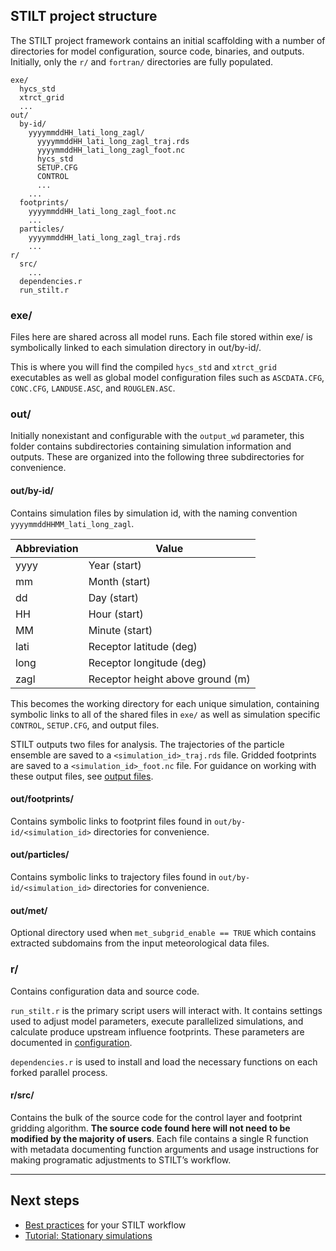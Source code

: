 ## STILT project structure

The STILT project framework contains an initial scaffolding with a number of directories for model configuration, source code, binaries, and outputs. Initially, only the `r/` and `fortran/` directories are fully populated.

```
exe/
  hycs_std
  xtrct_grid
  ...
out/
  by-id/
    yyyymmddHH_lati_long_zagl/
      yyyymmddHH_lati_long_zagl_traj.rds
      yyyymmddHH_lati_long_zagl_foot.nc
      hycs_std
      SETUP.CFG
      CONTROL
      ...
    ...
  footprints/
    yyyymmddHH_lati_long_zagl_foot.nc
    ...
  particles/
    yyyymmddHH_lati_long_zagl_traj.rds
    ...
r/
  src/
    ...
  dependencies.r
  run_stilt.r
```

### exe/

Files here are shared across all model runs. Each file stored within exe/ is symbolically linked to each simulation directory in out/by-id/.

This is where you will find the compiled `hycs_std` and `xtrct_grid` executables as well as global model configuration files such as `ASCDATA.CFG`, `CONC.CFG`, `LANDUSE.ASC`, and `ROUGLEN.ASC`.

### out/

Initially nonexistant and configurable with the `output_wd` parameter, this folder contains subdirectories containing simulation information and outputs. These are organized into the following three subdirectories for convenience.

#### out/by-id/

Contains simulation files by simulation id, with the naming convention `yyyymmddHHMM_lati_long_zagl`.

| Abbreviation | Value                            |
| ------------ | -------------------------------- |
| yyyy         | Year (start)                     |
| mm           | Month (start)                    |
| dd           | Day (start)                      |
| HH           | Hour (start)                     |
| MM           | Minute (start)                   |
| lati         | Receptor latitude (deg)          |
| long         | Receptor longitude (deg)         |
| zagl         | Receptor height above ground (m) |

This becomes the working directory for each unique simulation, containing symbolic links to all of the shared files in `exe/` as well as simulation specific `CONTROL`, `SETUP.CFG`, and output files.

STILT outputs two files for analysis. The trajectories of the particle ensemble are saved to a `<simulation_id>_traj.rds` file. Gridded footprints are saved to a `<simulation_id>_foot.nc` file. For guidance on working with these output files, see [output files](output-files.md).

#### out/footprints/

Contains symbolic links to footprint files found in `out/by-id/<simulation_id>` directories for convenience.

#### out/particles/

Contains symbolic links to trajectory files found in `out/by-id/<simulation_id>` directories for convenience.

#### out/met/

Optional directory used when `met_subgrid_enable == TRUE` which contains extracted subdomains from the input meteorological data files.

### r/

Contains configuration data and source code.

`run_stilt.r` is the primary script users will interact with. It contains settings used to adjust model parameters, execute parallelized simulations, and calculate produce upstream influence footprints. These parameters are documented in [configuration](configuration.md).

`dependencies.r` is used to install and load the necessary functions on each forked parallel process.

#### r/src/

Contains the bulk of the source code for the control layer and footprint gridding algorithm. **The source code found here will not need to be modified by the majority of users**. Each file contains a single R function with metadata documenting function arguments and usage instructions for making programatic adjustments to STILT’s workflow.

---

## Next steps

- [Best practices](best-practices.md) for your STILT workflow
- [Tutorial: Stationary simulations](https://github.com/uataq/stilt-tutorials/tree/master/01-wbb)
